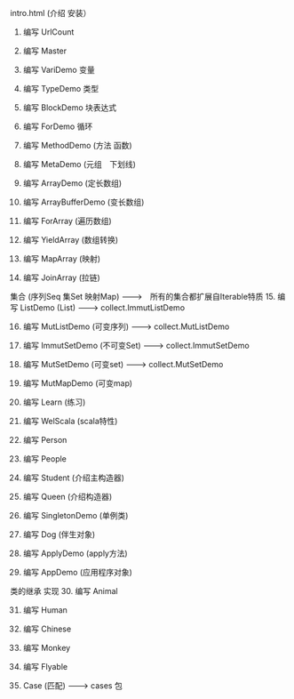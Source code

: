 intro.html (介绍 安装）

1. 编写 UrlCount

2. 编写 Master

3. 编写 VariDemo 变量

4. 编写 TypeDemo 类型

5. 编写 BlockDemo 块表达式

6. 编写 ForDemo 循环

7. 编写 MethodDemo (方法 函数)


8. 编写 MetaDemo (元组　下划线)

9. 编写 ArrayDemo (定长数组)

10. 编写 ArrayBufferDemo (变长数组)

11. 编写 ForArray (遍历数组)

12. 编写 YieldArray (数组转换)

13. 编写 MapArray (映射)

14. 编写 JoinArray (拉链)

集合 (序列Seq 集Set 映射Map) --->　所有的集合都扩展自Iterable特质
15. 编写 ListDemo (List) ---> collect.ImmutListDemo

16. 编写 MutListDemo (可变序列) ---> collect.MutListDemo

17. 编写 ImmutSetDemo (不可变Set) ---> collect.ImmutSetDemo

18. 编写 MutSetDemo (可变set) ---> collect.MutSetDemo

19. 编写 MutMapDemo (可变map)


20. 编写 Learn (练习)

21. 编写 WelScala (scala特性)


22. 编写 Person

23. 编写 People

24. 编写 Student (介绍主构造器)

25. 编写 Queen (介绍构造器)

26. 编写 SingletonDemo (单例类)

27. 编写 Dog (伴生对象)

28. 编写 ApplyDemo (apply方法)

29. 编写 AppDemo (应用程序对象)

类的继承 实现
30. 编写 Animal

31. 编写 Human

32. 编写 Chinese

32. 编写 Monkey

33. 编写 Flyable

34. Case (匹配) ---> cases 包